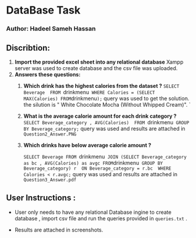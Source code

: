 # DataBase Task
### Author: Hadeel Sameh Hassan

## Discribtion:

1. **Import the provided excel sheet into any relational database**
    Xampp server was used to create database and the csv file was uploaded.
2. **Answers these questions:**
    1. **Which drink has the highest calories from the dataset ?**
        `SELECT Beverage 
            FROM `drinkmenu` 
            WHERE Calories = (SELECT MAX(Calories) FROM `drinkmenu`);` query was used to get the solution.
        the silution is " White Chocolate Mocha (Without Whipped Cream)".
`
    2. **What is the average calorie amount for each drink category ?**
        `SELECT Beverage_category , AVG(Calories) 
        FROM `drinkmenu` 
        GROUP BY Beverage_category;
        ` query was used and results are attached in `Question2_Answer.PNG`

    3. **Which drinks have below average calorie amount ?**

        `SELECT Beverage FROM `drinkmenu` 
        JOIN (SELECT Beverage_category as bc , AVG(Calories) as avgc FROM `drinkmenu` GROUP BY Beverage_category) r 
        ON Beverage_category = r.bc 
        WHERE Calories < r.avgc;` query was used and results are attached in `Question3_Answer.pdf`






## User Instructions :
* User only needs to have any relational Database ingine to create database , import csv file and run the queries provided in `queries.txt` . 

* Results are attached in screenshots.


